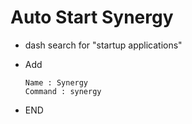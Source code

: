 # Auto Start Synergy

- dash search for "startup applications"
- Add

      Name : Synergy
      Command : synergy

- END